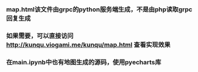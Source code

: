 ### map.html该文件由grpc的python服务端生成，不是由php读取grpc回复生成

### 如果需要，可以直接访问 http://kunqu.viogami.me/kunqu/map.html 查看实现效果

### 在main.ipynb中也有地图生成的源码，使用pyecharts库
